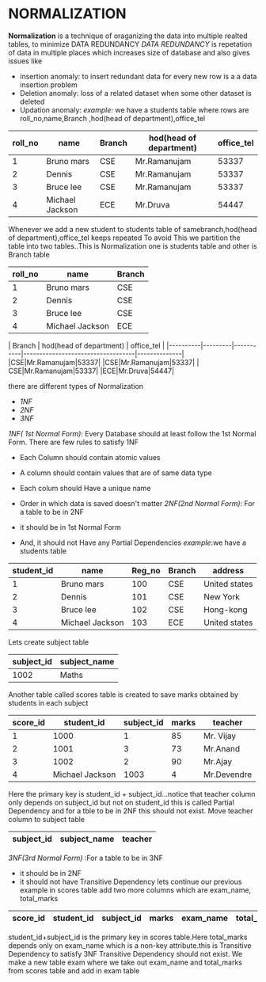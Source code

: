 #  NORMALIZATION
**Normalization** is a technique of oraganizing the data into multiple realted tables, to minimize DATA REDUNDANCY
*DATA REDUNDANCY* is repetation of data in multiple places which increases size of database
and also gives issues like
+ insertion anomaly: to insert redundant data for every new row is a a data insertion problem
+ Deletion anomaly: loss of a related dataset when some other dataset is deleted
+ Updation anomaly:
*example*:
we have a students table where rows are roll_no,name,Branch ,hod(head of department),office_tel



| roll_no | name | Branch | hod(head of department) | office_tel |
|----------|---------|-----------|-----------------------------------|--------------|  
|1| Bruno mars|CSE|Mr.Ramanujam|53337|
|2| Dennis|CSE|Mr.Ramanujam|53337|
|3|Bruce lee| CSE| Mr.Ramanujam|53337|
|4|Michael Jackson|ECE|Mr.Druva|54447|


Whenever we add a new student to students table  of samebranch,hod(head of department),office_tel keeps repeated
To avoid This we partition the table into two tables..This is Normalization
one is  students table and other is Branch table                             



| roll_no | name | Branch |
|----------|---------|------|
|1| Bruno mars|CSE|
|2| Dennis|CSE|
|3|Bruce lee| CSE|
|4|Michael Jackson|ECE|



| Branch | hod(head of department) | office_tel |
|----------|---------|-----------|-----------------------------------|--------------|  
|CSE|Mr.Ramanujam|53337|
|CSE|Mr.Ramanujam|53337|
| CSE|Mr.Ramanujam|53337|
|ECE|Mr.Druva|54447|



there are  different types of Normalization
+ *1NF*
+ *2NF*
+ *3NF*

*1NF( 1st Normal Form)*: Every Database should at least follow the  1st Normal Form. There are few rules to satisfy 1NF
+ Each Column should contain atomic values

+ A column should contain values that are of same data type

+ Each colum should Have a unique name

+ Order in which data is saved doesn't matter
*2NF(2nd  Normal Form)*: For a table to be in  2NF
+ it should be in 1st Normal Form
+ And, it should not Have any Partial Dependencies
*example*:we have a students table



| student_id | name | Reg_no | Branch | address |
|----------|---------|-----------|-----------------------------------|--------------|  
|1| Bruno mars|100|CSE|United states|
|2| Dennis|101|CSE|New York|
|3|Bruce lee| 102| CSE|Hong-kong|
|4|Michael Jackson|103|ECE|United states|  

Lets create subject table

|subject_id|subject_name|
|-------------|------------------|
|1002|Maths|
  
Another table called scores table is created to save marks obtained by students in each subject



| score_id |student_id | subject_id | marks| teacher|
|----------|---------|-----------|-----------------------------------|--------------|  
|1| 1000|1|85|Mr. Vijay|
|2|1001|3|73|Mr.Anand|
|3|1002| 2| 90|Mr.Ajay|
|4|Michael Jackson|1003|4|Mr.Devendre|


Here the primary key is student_id + subject_id...notice that teacher column only depends on subject_id but not on student_id  this is called Partial Dependency and for a tble to be in 2NF this should not exist.
Move teacher column to subject table

|subject_id|subject_name|teacher|
|--------------|------------------ |----------|

*3NF(3rd Normal Form)* :For a table to be in 3NF
+ it should be in 2NF
+ it should not have Transitive Dependency
lets continue our previous example
in scores table add two more columns which are exam_name, total_marks

|score_id|student_id|subject_id|marks|exam_name|total_marks|
|-----------|--------------|--------------|--------|----------------|-----------------|

student_id+subject_id is the primary key in scores table.Here total_marks depends only on exam_name which is a non-key attribute.this is Transitive Dependency
to satisfy 3NF Transitive Dependency should not exist. We make a new table exam where we take out exam_name and total_marks from scores table and add in exam table
